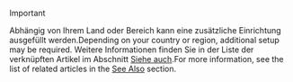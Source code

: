> [!IMPORTANT]
> <span data-ttu-id="11bfb-101">Abhängig von Ihrem Land oder Bereich kann eine zusätzliche Einrichtung ausgefüllt werden.</span><span class="sxs-lookup"><span data-stu-id="11bfb-101">Depending on your country or region, additional setup may be required.</span></span> <span data-ttu-id="11bfb-102">Weitere Informationen finden Sie in der Liste der verknüpften Artikel im Abschnitt [Siehe auch](#see-also).</span><span class="sxs-lookup"><span data-stu-id="11bfb-102">For more information, see the list of related articles in the [See Also](#see-also) section.</span></span>  